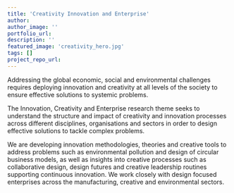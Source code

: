 ```yaml
---
title: 'Creativity Innovation and Enterprise'
author:
author_image: ''
portfolio_url:
description: ''
featured_image: 'creativity_hero.jpg'
tags: []
project_repo_url:
---
```


Addressing the global economic, social and environmental challenges requires  deploying innovation and creativity at all levels of the society to ensure effective solutions to systemic problems.

The Innovation, Creativity and Enterprise research theme  seeks to understand the structure and impact of creativity and innovation processes across different disciplines, organisations and sectors in order to design effective solutions to tackle complex problems.

We are developing innovation methodologies, theories and creative tools to address problems such as environmental pollution and design of circular business models, as well as insights into creative processes such as collaborative design, design futures and creative leadership routines supporting continuous innovation. We work closely with design focused enterprises across the manufacturing, creative and environmental sectors.
